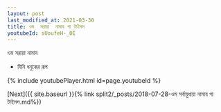 ```yaml
---
layout: post
last_modified_at: 2021-03-30
title: ওম  সরায়া  নামায গা টাইমস
youtubeId: sUoufeH-_0E
---
```

 
 
ওম  সরায়া  নামায  
 
 -  যিনি ধনুকের রূপ 
 
  
 
  
 
 
 
 
 
 


{% include youtubePlayer.html id=page.youtubeId %}
 
[Next]({{ site.baseurl }}{% link  split2/_posts/2018-07-28-ওম সর্বায়ুধায়া নামায গা টাইমস.md%})
 
